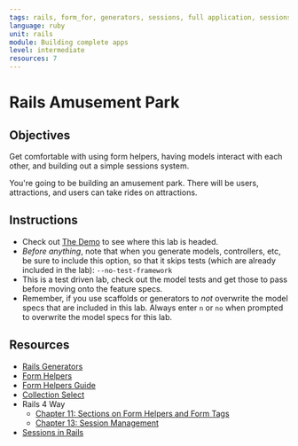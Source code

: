 ```yaml
---
tags: rails, form_for, generators, sessions, full application, sessions
language: ruby
unit: rails
module: Building complete apps
level: intermediate
resources: 7
---
```


# Rails Amusement Park

## Objectives

Get comfortable with using form helpers, having models interact with each other, and building out a simple sessions system.

You're going to be building an amusement park. There will be users, attractions, and users can take rides on attractions.

## Instructions

* Check out [The Demo](http://amusement-park.herokuapp.com/) to see where this lab is headed.
* <em>Before anything</em>, note that when you generate models, controllers, etc, be sure to include this option, so that it skips tests (which are already included in the lab): `--no-test-framework`
* This is a test driven lab, check out the model tests and get those to pass before moving onto the feature specs.
* Remember, if you use scaffolds or generators to <em>not</em> overwrite the model specs that are included in this lab. Always enter `n` or `no` when prompted to overwrite the model specs for this lab.

## Resources

* [Rails Generators](http://guides.rubyonrails.org/generators.html)
* [Form Helpers](http://api.rubyonrails.org/classes/ActionView/Helpers/FormHelper.html)
* [Form Helpers Guide](http://guides.rubyonrails.org/form_helpers.html)
* [Collection Select](http://stackoverflow.com/questions/8907867/can-someone-explain-collection-select-to-me-in-clear-simple-terms)
* Rails 4 Way
  * [Chapter 11: Sections on Form Helpers and Form Tags](http://beta-library.herokuapp.com/books/the-rails-4-way#page=356)
  * [Chapter 13: Session Management](http://beta-library.herokuapp.com/books/the-rails-4-way#page=445)
* [Sessions in Rails](http://guides.rubyonrails.org/security.html#sessions)

